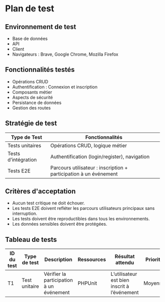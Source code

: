 # Plan de test

## Environnement de test

- Base de données
- API
- Client
- Navigateurs : Brave, Google Chrome, Mozilla Firefox

## Fonctionnalités testés

- Opérations CRUD
- Authentification : Connexion et inscription
- Composants métier
- Aspects de sécurité
- Persistance de données
- Gestion des routes

## Stratégie de test

| Type de Test        | Fonctionnalités                                                   |
| ------------------- | ----------------------------------------------------------------- |
| Tests unitaires     | Opérations CRUD, logique métier                                   |
| Tests d’intégration | Authentification (login/register), navigation                     |
| Tests E2E           | Parcours utilisateur : inscription + participation à un événement |

## Critères d'acceptation

- Aucun test critique ne doit échouer.
- Les tests E2E doivent refléter les parcours utilisateurs principaux sans interruption.
- Les tests doivent être reproductibles dans tous les environnements.
- Les données sensibles doivent être protégées.

## Tableau de tests

| ID du test | Type de test  | Description                              | Ressources | Résultat attendu                             | Priorité |
| ---------- | ------------- | ---------------------------------------- | ---------- | -------------------------------------------- | -------- |
| T1         | Test unitaire | Vérifier la participation à un événement | PHPUnit    | L’utilisateur est bien inscrit à l’événement | Moyenne  |
